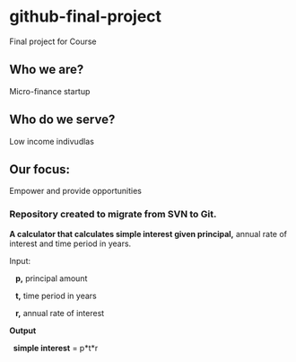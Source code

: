 # github-final-project
Final project for Course

## Who we are?
Micro-finance startup

## Who do we serve?
Low income indivudlas

## Our focus:
Empower and provide opportunities

### Repository created to migrate from SVN to Git.

**A calculator that calculates simple interest given principal,** annual rate of interest and time period in years. 

Input:<p> 
&ensp; **p,** principal amount <p>
&ensp; **t,** time period in years<p>
&ensp; **r,** annual rate of interest<p>
**Output <p>
&ensp;simple interest** = p\*t*r 
